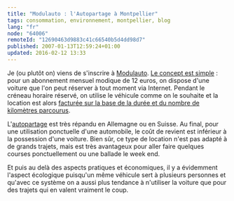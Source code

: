 ```yaml
---
title: "Modulauto : l'Autopartage à Montpellier"
tags: consommation, environnement, montpellier, blog
lang: "fr"
node: "64006"
remoteId: "12690463d9883c41c66540b5d4dd98d7"
published: 2007-01-13T12:59:24+01:00
updated: 2016-02-12 13:33
---
```

 
Je (ou plutôt on) viens de s'inscrire à [Modulauto](http://www.modulauto.net).
[Le concept est simple](http://www.modulauto.net/index.php/c-est-quoi)&nbsp;:
pour un abonnement mensuel modique de 12 euros, on dispose d'une voiture que
l'on peut réserver à tout moment via Internet. Pendant le créneau horaire
réservé, on utilise le véhicule comme on le souhaite et la location est alors
[facturée sur la base de la durée et du nombre de kilomètres
parcourus](http://www.modulauto.net/index.php/les-tarifs).

 
L'[autopartage](http://fr.wikipedia.org/wiki/Autopartage) est très répandu en
Allemagne ou en Suisse. Au final, pour une utilisation ponctuelle d'une
automobile, le coût de revient est
inférieur
à la possession d'une voiture. Bien sûr, ce type de location n'est pas adapté à
de grands trajets, mais est très avantageux pour aller faire quelques courses
ponctuellement ou une ballade le week end.
 
Et puis au delà des aspects pratiques et économiques, il y a évidemment l'aspect
écologique puisqu'un même véhicule sert à plusieurs personnes et qu'avec ce
système on a aussi plus tendance à n'utiliser la voiture que pour des trajets
qui en valent vraiment le coup.
